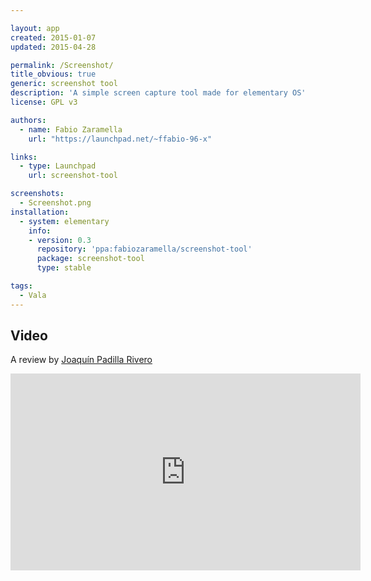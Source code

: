 ```yaml
---

layout: app
created: 2015-01-07
updated: 2015-04-28

permalink: /Screenshot/
title_obvious: true
generic: screenshot tool
description: 'A simple screen capture tool made for elementary OS'
license: GPL v3

authors:
  - name: Fabio Zaramella
    url: "https://launchpad.net/~ffabio-96-x"

links:
  - type: Launchpad
    url: screenshot-tool

screenshots:
  - Screenshot.png
installation:
  - system: elementary
    info:
    - version: 0.3
      repository: 'ppa:fabiozaramella/screenshot-tool'
      package: screenshot-tool
      type: stable

tags:
  - Vala
---
```

## Video
A review by [Joaquín Padilla Rivero](https://www.youtube.com/channel/UC_im4PuM9ViTNjaUf2cXmgg)

<iframe width="560" height="315" src="https://www.youtube.com/embed/hwEi-JjVKuc" frameborder="0" allowfullscreen></iframe>
